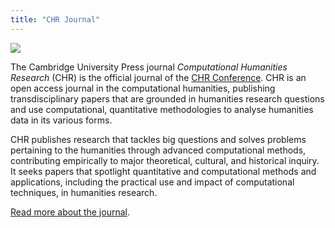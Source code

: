 ```yaml
---
title: "CHR Journal"
---
```

<style>
    img.first_image {
        max-width: 100%; 
        max-height: 400px;
        display: block;
        margin-left: auto;
        margin-right: auto;
    }
</style>


<img class="first_image" src="/images/news/journal-announcement.jpg">

The Cambridge University Press journal _Computational Humanities Research_ (CHR) is the official journal of the [CHR Conference](https://2024.computational-humanities-research.org/). CHR is an open access journal in the computational humanities, publishing transdisciplinary papers that are grounded in humanities research questions and use computational, quantitative methodologies to analyse humanities data in its various forms.

CHR publishes research that tackles big questions and solves problems pertaining to the humanities through advanced computational methods, contributing empirically to major theoretical, cultural, and historical inquiry. It seeks papers that spotlight quantitative and computational methods and applications, including the practical use and impact of computational techniques, in humanities research. 

[Read more about the journal](https://www.cambridge.org/core/journals/computational-humanities-research).